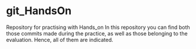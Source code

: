 # git_HandsOn
Repository for practising with Hands_on
In this repository you can find both those commits made during the practice, as well as those belonging to the evaluation. Hence, all of them are indicated.
